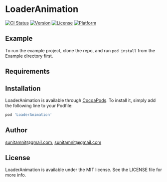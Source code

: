 # LoaderAnimation

[![CI Status](https://img.shields.io/travis/sunitamnit@gmail.com/LoaderAnimation.svg?style=flat)](https://travis-ci.org/sunitamnit@gmail.com/LoaderAnimation)
[![Version](https://img.shields.io/cocoapods/v/LoaderAnimation.svg?style=flat)](https://cocoapods.org/pods/LoaderAnimation)
[![License](https://img.shields.io/cocoapods/l/LoaderAnimation.svg?style=flat)](https://cocoapods.org/pods/LoaderAnimation)
[![Platform](https://img.shields.io/cocoapods/p/LoaderAnimation.svg?style=flat)](https://cocoapods.org/pods/LoaderAnimation)

## Example

To run the example project, clone the repo, and run `pod install` from the Example directory first.

## Requirements

## Installation

LoaderAnimation is available through [CocoaPods](https://cocoapods.org). To install
it, simply add the following line to your Podfile:

```ruby
pod 'LoaderAnimation'
```

## Author

sunitamnit@gmail.com, sunitamnit@gmail.com

## License

LoaderAnimation is available under the MIT license. See the LICENSE file for more info.
